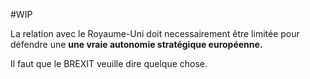 #WIP 

La relation avec le Royaume-Uni doit necessairement être limitée pour défendre une **une vraie autonomie stratégique européenne.** 

Il faut que le BREXIT veuille dire quelque chose.